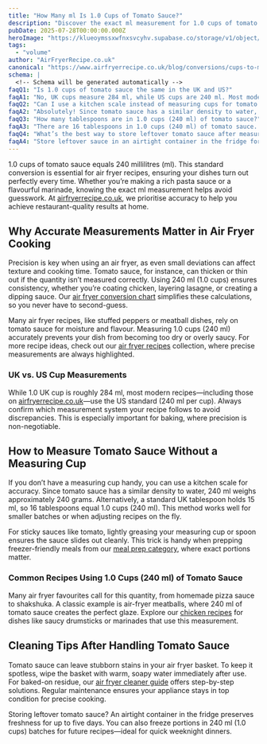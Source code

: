 ```yaml
---
title: "How Many ml Is 1.0 Cups of Tomato Sauce?"
description: "Discover the exact ml measurement for 1.0 cups of tomato sauce with our easy conversion guide—perfect for air fryer recipes and precise cooking."
pubDate: 2025-07-28T00:00:00.000Z
heroImage: "https://klueoymssxwfnxsvcyhv.supabase.co/storage/v1/object/public/Shmucket/how-many-ml-is-1-cup-tomato-sauce.webp"
tags:
  - "volume"
author: "AirFryerRecipe.co.uk"
canonical: "https://www.airfryerrecipe.co.uk/blog/conversions/cups-to-ml/how-many-ml-is-1-cup-tomato-sauce"
schema: |
  <!-- Schema will be generated automatically -->
faqQ1: "Is 1.0 cups of tomato sauce the same in the UK and US?"
faqA1: "No, UK cups measure 284 ml, while US cups are 240 ml. Most modern recipes, including air fryer ones, use the US standard. Always check which measurement system your recipe follows to ensure accuracy."
faqQ2: "Can I use a kitchen scale instead of measuring cups for tomato sauce?"
faqA2: "Absolutely! Since tomato sauce has a similar density to water, 240 ml weighs about 240 grams. A kitchen scale provides precise measurements, especially useful for baking or saucy air fryer dishes."
faqQ3: "How many tablespoons are in 1.0 cups (240 ml) of tomato sauce?"
faqA3: "There are 16 tablespoons in 1.0 cups (240 ml) of tomato sauce. This is handy for small adjustments or if you’re scaling a recipe up or down for your air fryer."
faqQ4: "What’s the best way to store leftover tomato sauce after measuring?"
faqA4: "Store leftover sauce in an airtight container in the fridge for up to five days. For longer storage, freeze it in 240 ml (1.0 cups) portions—perfect for future air fryer recipes like pasta bakes or stews."
---
```

<p>1.0 cups of tomato sauce equals 240 millilitres (ml). This standard conversion is essential for air fryer recipes, ensuring your dishes turn out perfectly every time. Whether you’re making a rich pasta sauce or a flavourful marinade, knowing the exact ml measurement helps avoid guesswork. At <a href=https://www.airfryerrecipe.co.uk/>airfryerrecipe.co.uk</a>, we prioritise accuracy to help you achieve restaurant-quality results at home.</p>

<h2>Why Accurate Measurements Matter in Air Fryer Cooking</h2>  
<p>Precision is key when using an air fryer, as even small deviations can affect texture and cooking time. Tomato sauce, for instance, can thicken or thin out if the quantity isn’t measured correctly. Using 240 ml (1.0 cups) ensures consistency, whether you’re coating chicken, layering lasagne, or creating a dipping sauce. Our <a href=https://www.airfryerrecipe.co.uk/air-fryer-conversion-chart>air fryer conversion chart</a> simplifies these calculations, so you never have to second-guess.</p>  
<p>Many air fryer recipes, like stuffed peppers or meatball dishes, rely on tomato sauce for moisture and flavour. Measuring 1.0 cups (240 ml) accurately prevents your dish from becoming too dry or overly saucy. For more recipe ideas, check out our <a href=https://www.airfryerrecipe.co.uk/recipes>air fryer recipes</a> collection, where precise measurements are always highlighted.</p>  

<h3>UK vs. US Cup Measurements</h3>  
<p>While 1.0 UK cup is roughly 284 ml, most modern recipes—including those on <a href=https://www.airfryerrecipe.co.uk/>airfryerrecipe.co.uk</a>—use the US standard (240 ml per cup). Always confirm which measurement system your recipe follows to avoid discrepancies. This is especially important for baking, where precision is non-negotiable.</p>  

<h2>How to Measure Tomato Sauce Without a Measuring Cup</h2>  
<p>If you don’t have a measuring cup handy, you can use a kitchen scale for accuracy. Since tomato sauce has a similar density to water, 240 ml weighs approximately 240 grams. Alternatively, a standard UK tablespoon holds 15 ml, so 16 tablespoons equal 1.0 cups (240 ml). This method works well for smaller batches or when adjusting recipes on the fly.</p>  
<p>For sticky sauces like tomato, lightly greasing your measuring cup or spoon ensures the sauce slides out cleanly. This trick is handy when prepping freezer-friendly meals from our <a href=https://www.airfryerrecipe.co.uk/recipe-category/meal-prep>meal prep category</a>, where exact portions matter.</p>  

<h3>Common Recipes Using 1.0 Cups (240 ml) of Tomato Sauce</h3>  
<p>Many air fryer favourites call for this quantity, from homemade pizza sauce to shakshuka. A classic example is air-fryer meatballs, where 240 ml of tomato sauce creates the perfect glaze. Explore our <a href=https://www.airfryerrecipe.co.uk/recipe-category/chicken>chicken recipes</a> for dishes like saucy drumsticks or marinades that use this measurement.</p>  

<h2>Cleaning Tips After Handling Tomato Sauce</h2>  
<p>Tomato sauce can leave stubborn stains in your air fryer basket. To keep it spotless, wipe the basket with warm, soapy water immediately after use. For baked-on residue, our <a href=https://www.airfryerrecipe.co.uk/air-fryer-cleaner>air fryer cleaner guide</a> offers step-by-step solutions. Regular maintenance ensures your appliance stays in top condition for precise cooking.</p>  
<p>Storing leftover tomato sauce? An airtight container in the fridge preserves freshness for up to five days. You can also freeze portions in 240 ml (1.0 cups) batches for future recipes—ideal for quick weeknight dinners.</p>
